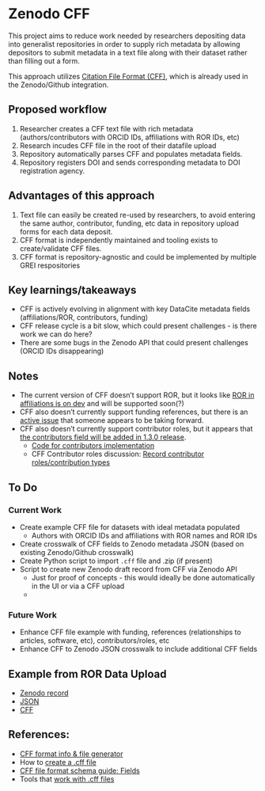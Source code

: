 # Zenodo CFF

This project aims to reduce work needed by researchers depositing data into generalist repositories in order to supply rich metadata by allowing depositors to submit metadata in a text file along with their dataset rather than filling out a form.

This approach utilizes [Citation File Format (CFF)](https://citation-file-format.github.io/), which is already used in the Zenodo/Github integration.

## Proposed workflow
1. Researcher creates a CFF text file with rich metadata (authors/contributors with ORCID IDs, affiliations with ROR IDs, etc)
2. Research incudes CFF file in the root of their datafile upload
3. Repository automatically parses CFF and populates metadata fields.
4. Repository registers DOI and sends corresponding metadata to DOI registration agency.

## Advantages of this approach
1. Text file can easily be created re-used by researchers, to avoid entering the same author, contributor, funding, etc data in repository upload forms for each data deposit.
2. CFF format is independently maintained and tooling exists to create/validate CFF files.
3. CFF format is repository-agnostic and could be implemented by multiple GREI respositories

## Key learnings/takeaways
- CFF is actively evolving in alignment with key DataCite metadata fields (affiliations/ROR, contributors, funding)
- CFF release cycle is a bit slow, which could present challenges - is there work we can do here?
- There are some bugs in the Zenodo API that could present challenges (ORCID IDs disappearing)


## Notes
- The current version of CFF doesn’t support ROR, but it looks like [ROR in affiliations is on dev](https://github.com/citation-file-format/citation-file-format/pull/523/files#diff-c691faae636a91cb28b95c3e0ff9b17c654b01dcf288a9a3b03d7624f06cd847) and will be supported soon(?) 
- CFF also doesn’t currently support funding references, but there is an [active issue](https://github.com/citation-file-format/citation-file-format/issues/491) that someone appears to be taking forward.
- CFF also doesn’t currently support contributor roles, but it appears that [the contributors field will be added in 1.3.0 release](https://github.com/citation-file-format/citation-file-format/issues/84).
    - [Code for contributors implementation](https://github.com/citation-file-format/citation-file-format/pull/439/files)
    - CFF Contributor roles discussion: [Record contributor roles/contribution types](https://github.com/citation-file-format/citation-file-format/issues/112)

## To Do
### Current Work
- Create example CFF file for datasets with ideal metadata populated
    - Authors with ORCID IDs and affiliations with ROR names and ROR IDs
- Create crosswalk of CFF fields to Zenodo metadata JSON (based on existing Zenodo/Github crosswalk)
- Create Python script to import `.cff` file and .zip (if present)
- Script to create new Zenodo draft record from CFF via Zenodo API
    - Just for proof of concepts - this would ideally be done automatically in the UI or via a CFF upload
    - 
### Future Work
- Enhance CFF file example with funding, references (relationships to articles, software, etc), contributors/roles, etc
- Enhance CFF to Zenodo JSON crosswalk to include additional CFF fields

## Example from ROR Data Upload
- [Zenodo record](https://zenodo.org/records/14728473)
- [JSON](https://zenodo.org/records/14728473/export/json)
- [CFF](https://zenodo.org/records/14728473/export/cff)

## References:
- [CFF format info & file generator](https://citation-file-format.github.io)
- How to [create a .cff file](https://book.the-turing-way.org/communication/citable/citable-cff.html)
- [CFF file format schema guide: Fields](https://github.com/citation-file-format/citation-file-format/blob/1.2.0/schema-guide.md#index)
- Tools that [work with .cff files](https://github.com/citation-file-format/citation-file-format#tools-to-work-with-citationcff-files-wrench) 
